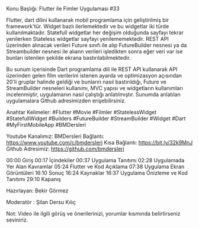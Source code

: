 Konu Başlığı:
Flutter ile Fimler Uygulaması #33






Flutter, dart dilini kullanarak mobil programlama için geliştirilmiş bir framework'tür. Widget bazlı ilerlemektedir ve bu widgetlar iki türde kullanılmaktadır. Statefull widgetlar her değişim olduğunda sayfayı tekrar yenilerken Stateless widgetlar sayfayı yenilememektedir. REST API üzerinden alınacak verileri Future sınıfı ile alıp FutureBuilder nesnesi ya da Streambuilder nesnesi ile alıann verileri işledikten sonra eğer veri var ise bunları istenilen şekilde ekrana bastırılabilmektedir.

Bu sunum içerisinde Dart programlama dili ile REST API kullanarak API üzerinden gelen film verilerini istenen ayarda ve optimizasyon açısından 20'li gruplar halinde geldiği ve bunların nasıl bastırıldığı, Future ve StreamBuilder nesneleri kullanımı, MVC yapısı ve widgetların kullanımları incelenmiştir, uygulamanın nasıl çalıştığı anlatılmıştır.
Sunumda anlatılan uygulamalara Github adresimizden erişebilirsiniz.


Anahtar Kelimeler: #Flutter #Movie #Filmler #StatelessWidget #StatefullWidget #Builders #FutureBuilder #StreamBuilder #Widget #Dart #MyFirstMobileApp #BMDersleri


Youtube Kanalımız: BMDersleri
Bağlantı: https://www.youtube.com/c/bmdersleri
Kısa Bağlantı: https://bit.ly/32k9MnJ
Github Adresimiz: https://github.com/bmdersleri

00:00 Giriş
00:17 İçindekiler
00:37 Uygulama Tanıtımı
02:28 Uygulamada Yer Alan Kavramlar
05:24 Flutter ve Kod Açıklama
07:38 Uygulama Ekran Görüntüleri
16:10 Sonuç
16:24 Kaynaklar
16:37 Uygulama Önizleme ve Kod Tanıtımı
29:10 Kapanış


Hazırlayan: Bekir Görmez

Moderatör : Şilan Dersu Kılıç


Not: Video ile ilgili görüş ve önerilerinizi, yorumlar kısmında belirtirseniz seviniriz.